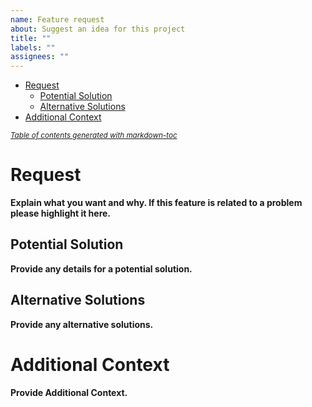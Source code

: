 ```yaml
---
name: Feature request
about: Suggest an idea for this project
title: ""
labels: ""
assignees: ""
---
```


- [Request](#request)
  - [Potential Solution](#potential-solution)
  - [Alternative Solutions](#alternative-solutions)
- [Additional Context](#additional-context)

<small><i><a href='http://ecotrust-canada.github.io/markdown-toc/'>Table of contents generated with markdown-toc</a></i></small>

# Request

**Explain what you want and why. If this feature is related to a problem please highlight it here.**

## Potential Solution

**Provide any details for a potential solution.**

## Alternative Solutions

**Provide any alternative solutions.**

# Additional Context

**Provide Additional Context.**
